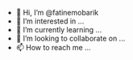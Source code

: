 - 👋 Hi, I’m @fatinemobarik
- 👀 I’m interested in ...
- 🌱 I’m currently learning ...
- 💞️ I’m looking to collaborate on ...
- 📫 How to reach me ...

<!---
fatinemobarik/fatinemobarik is a ✨ special ✨ repository because its `README.md` (this file) appears on your GitHub profile.
You can click the Preview link to take a look at your changes.
--->
